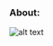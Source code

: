 ### About:
![alt text](https://cdn.discordapp.com/attachments/768535544014831666/1134840206676205649/image.png)


